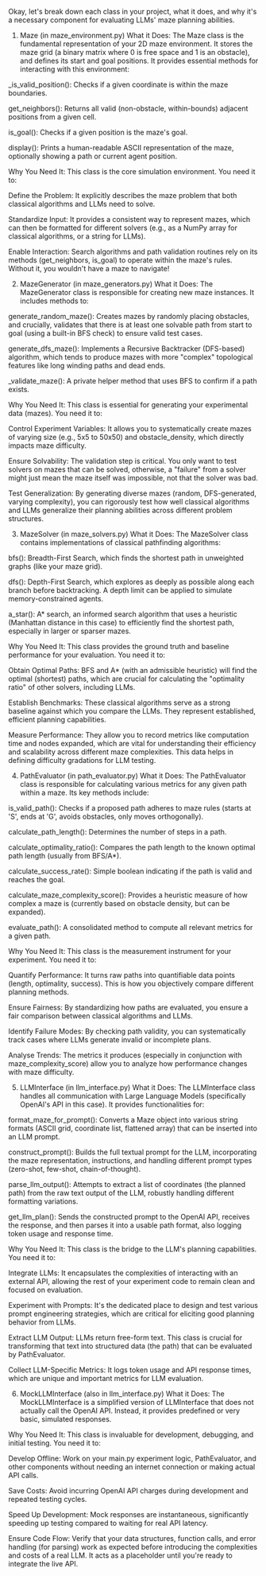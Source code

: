 Okay, let's break down each class in your project, what it does, and why it's a necessary component for evaluating LLMs' maze planning abilities.

1. Maze (in maze_environment.py)
What it Does:
The Maze class is the fundamental representation of your 2D maze environment. It stores the maze grid (a binary matrix where 0 is free space and 1 is an obstacle), and defines its start and goal positions. It provides essential methods for interacting with this environment:

_is_valid_position(): Checks if a given coordinate is within the maze boundaries.

get_neighbors(): Returns all valid (non-obstacle, within-bounds) adjacent positions from a given cell.

is_goal(): Checks if a given position is the maze's goal.

display(): Prints a human-readable ASCII representation of the maze, optionally showing a path or current agent position.

Why You Need It:
This class is the core simulation environment. You need it to:

Define the Problem: It explicitly describes the maze problem that both classical algorithms and LLMs need to solve.

Standardize Input: It provides a consistent way to represent mazes, which can then be formatted for different solvers (e.g., as a NumPy array for classical algorithms, or a string for LLMs).

Enable Interaction: Search algorithms and path validation routines rely on its methods (get_neighbors, is_goal) to operate within the maze's rules. Without it, you wouldn't have a maze to navigate!

2. MazeGenerator (in maze_generators.py)
What it Does:
The MazeGenerator class is responsible for creating new maze instances. It includes methods to:

generate_random_maze(): Creates mazes by randomly placing obstacles, and crucially, validates that there is at least one solvable path from start to goal (using a built-in BFS check) to ensure valid test cases.

generate_dfs_maze(): Implements a Recursive Backtracker (DFS-based) algorithm, which tends to produce mazes with more "complex" topological features like long winding paths and dead ends.

_validate_maze(): A private helper method that uses BFS to confirm if a path exists.

Why You Need It:
This class is essential for generating your experimental data (mazes). You need it to:

Control Experiment Variables: It allows you to systematically create mazes of varying size (e.g., 5x5 to 50x50) and obstacle_density, which directly impacts maze difficulty.

Ensure Solvability: The validation step is critical. You only want to test solvers on mazes that can be solved, otherwise, a "failure" from a solver might just mean the maze itself was impossible, not that the solver was bad.

Test Generalization: By generating diverse mazes (random, DFS-generated, varying complexity), you can rigorously test how well classical algorithms and LLMs generalize their planning abilities across different problem structures.

3. MazeSolver (in maze_solvers.py)
What it Does:
The MazeSolver class contains implementations of classical pathfinding algorithms:

bfs(): Breadth-First Search, which finds the shortest path in unweighted graphs (like your maze grid).

dfs(): Depth-First Search, which explores as deeply as possible along each branch before backtracking. A depth limit can be applied to simulate memory-constrained agents.

a_star(): A* search, an informed search algorithm that uses a heuristic (Manhattan distance in this case) to efficiently find the shortest path, especially in larger or sparser mazes.

Why You Need It:
This class provides the ground truth and baseline performance for your evaluation. You need it to:

Obtain Optimal Paths: BFS and A* (with an admissible heuristic) will find the optimal (shortest) paths, which are crucial for calculating the "optimality ratio" of other solvers, including LLMs.

Establish Benchmarks: These classical algorithms serve as a strong baseline against which you compare the LLMs. They represent established, efficient planning capabilities.

Measure Performance: They allow you to record metrics like computation time and nodes expanded, which are vital for understanding their efficiency and scalability across different maze complexities. This data helps in defining difficulty gradations for LLM testing.

4. PathEvaluator (in path_evaluator.py)
What it Does:
The PathEvaluator class is responsible for calculating various metrics for any given path within a maze. Its key methods include:

is_valid_path(): Checks if a proposed path adheres to maze rules (starts at 'S', ends at 'G', avoids obstacles, only moves orthogonally).

calculate_path_length(): Determines the number of steps in a path.

calculate_optimality_ratio(): Compares the path length to the known optimal path length (usually from BFS/A*).

calculate_success_rate(): Simple boolean indicating if the path is valid and reaches the goal.

calculate_maze_complexity_score(): Provides a heuristic measure of how complex a maze is (currently based on obstacle density, but can be expanded).

evaluate_path(): A consolidated method to compute all relevant metrics for a given path.

Why You Need It:
This class is the measurement instrument for your experiment. You need it to:

Quantify Performance: It turns raw paths into quantifiable data points (length, optimality, success). This is how you objectively compare different planning methods.

Ensure Fairness: By standardizing how paths are evaluated, you ensure a fair comparison between classical algorithms and LLMs.

Identify Failure Modes: By checking path validity, you can systematically track cases where LLMs generate invalid or incomplete plans.

Analyse Trends: The metrics it produces (especially in conjunction with maze_complexity_score) allow you to analyze how performance changes with maze difficulty.

5. LLMInterface (in llm_interface.py)
What it Does:
The LLMInterface class handles all communication with Large Language Models (specifically OpenAI's API in this case). It provides functionalities for:

format_maze_for_prompt(): Converts a Maze object into various string formats (ASCII grid, coordinate list, flattened array) that can be inserted into an LLM prompt.

construct_prompt(): Builds the full textual prompt for the LLM, incorporating the maze representation, instructions, and handling different prompt types (zero-shot, few-shot, chain-of-thought).

parse_llm_output(): Attempts to extract a list of coordinates (the planned path) from the raw text output of the LLM, robustly handling different formatting variations.

get_llm_plan(): Sends the constructed prompt to the OpenAI API, receives the response, and then parses it into a usable path format, also logging token usage and response time.

Why You Need It:
This class is the bridge to the LLM's planning capabilities. You need it to:

Integrate LLMs: It encapsulates the complexities of interacting with an external API, allowing the rest of your experiment code to remain clean and focused on evaluation.

Experiment with Prompts: It's the dedicated place to design and test various prompt engineering strategies, which are critical for eliciting good planning behavior from LLMs.

Extract LLM Output: LLMs return free-form text. This class is crucial for transforming that text into structured data (the path) that can be evaluated by PathEvaluator.

Collect LLM-Specific Metrics: It logs token usage and API response times, which are unique and important metrics for LLM evaluation.

6. MockLLMInterface (also in llm_interface.py)
What it Does:
The MockLLMInterface is a simplified version of LLMInterface that does not actually call the OpenAI API. Instead, it provides predefined or very basic, simulated responses.

Why You Need It:
This class is invaluable for development, debugging, and initial testing. You need it to:

Develop Offline: Work on your main.py experiment logic, PathEvaluator, and other components without needing an internet connection or making actual API calls.

Save Costs: Avoid incurring OpenAI API charges during development and repeated testing cycles.

Speed Up Development: Mock responses are instantaneous, significantly speeding up testing compared to waiting for real API latency.

Ensure Code Flow: Verify that your data structures, function calls, and error handling (for parsing) work as expected before introducing the complexities and costs of a real LLM. It acts as a placeholder until you're ready to integrate the live API.